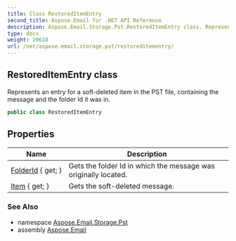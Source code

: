 ```yaml
---
title: Class RestoredItemEntry
second_title: Aspose.Email for .NET API Reference
description: Aspose.Email.Storage.Pst.RestoredItemEntry class. Represents an entry for a softdeleted item in the PST file containing the message and the folder Id it was in
type: docs
weight: 20610
url: /net/aspose.email.storage.pst/restoreditementry/
---
```

## RestoredItemEntry class

Represents an entry for a soft-deleted item in the PST file, containing the message and the folder Id it was in.

```csharp
public class RestoredItemEntry
```

## Properties

| Name | Description |
| --- | --- |
| [FolderId](../../aspose.email.storage.pst/restoreditementry/folderid/) { get; } | Gets the folder Id in which the message was originally located. |
| [Item](../../aspose.email.storage.pst/restoreditementry/item/) { get; } | Gets the soft-deleted message. |

### See Also

* namespace [Aspose.Email.Storage.Pst](../../aspose.email.storage.pst/)
* assembly [Aspose.Email](../../)


